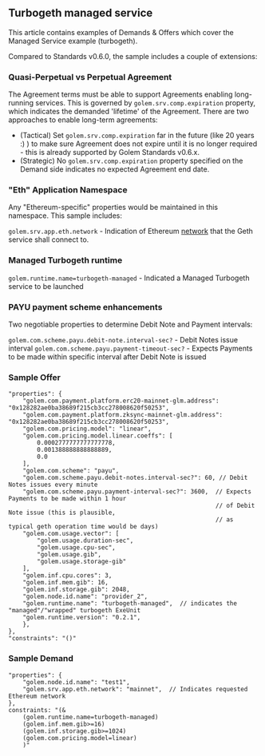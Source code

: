 ## Turbogeth managed service

This article contains examples of Demands & Offers which cover the Managed Service example (turbogeth).

Compared to Standards v0.6.0, the sample includes a couple of extensions:

### Quasi-Perpetual vs Perpetual Agreement

The Agreement terms must be able to support Agreements enabling long-running services. This is governed by `golem.srv.comp.expiration` property, which indicates the demanded 'lifetime' of the Agreement. There are two approaches to enable long-term agreements:

- (Tactical) Set `golem.srv.comp.expiration` far in the future (like 20 years :) ) to make sure Agreement does not expire until it is no longer required - this is already supported by Golem Standards v0.6.x.
- (Strategic) No `golem.srv.comp.expiration` property specified on the Demand side indicates no expected Agreement end date.

### "Eth" Application Namespace

Any "Ethereum-specific" properties would be maintained in this namespace. This sample includes:

`golem.srv.app.eth.network` - Indication of Ethereum [network](https://ethereum.org/en/developers/docs/networks/) that the Geth service shall connect to.

### Managed Turbogeth runtime

`golem.runtime.name=turbogeth-managed` - Indicated a Managed Turbogeth service to be launched

### PAYU payment scheme enhancements

Two negotiable properties to determine Debit Note and Payment intervals:

`golem.com.scheme.payu.debit-note.interval-sec?` - Debit Notes issue interval
`golem.com.scheme.payu.payment-timeout-sec?` - Expects Payments to be made within specific interval after Debit Note is issued

### Sample Offer

```
"properties": {
    "golem.com.payment.platform.erc20-mainnet-glm.address": "0x128282ae0ba38689f215cb3cc278008620f50253",
    "golem.com.payment.platform.zksync-mainnet-glm.address": "0x128282ae0ba38689f215cb3cc278008620f50253",
    "golem.com.pricing.model": "linear",
    "golem.com.pricing.model.linear.coeffs": [
        0.0002777777777777778,
        0.001388888888888889,
        0.0
    ],
    "golem.com.scheme": "payu",
    "golem.com.scheme.payu.debit-notes.interval-sec?": 60, // Debit Notes issues every minute
    "golem.com.scheme.payu.payment-interval-sec?": 3600,  // Expects Payments to be made within 1 hour 
                                                          // of Debit Note issue (this is plausible, 
                                                          // as typical geth operation time would be days)
    "golem.com.usage.vector": [
        "golem.usage.duration-sec",
        "golem.usage.cpu-sec",
        "golem.usage.gib",
        "golem.usage.storage-gib"
    ],
    "golem.inf.cpu.cores": 3,
    "golem.inf.mem.gib": 16,
    "golem.inf.storage.gib": 2048,
    "golem.node.id.name": "provider_2",
    "golem.runtime.name": "turbogeth-managed",  // indicates the "managed"/"wrapped" turbogeth ExeUnit
    "golem.runtime.version": "0.2.1",
    },
},
"constraints": "()"
```

### Sample Demand

```
"properties": {
    "golem.node.id.name": "test1",
    "golem.srv.app.eth.network": "mainnet",  // Indicates requested Ethereum network
},
constraints: "(&
    (golem.runtime.name=turbogeth-managed)
    (golem.inf.mem.gib>=16)
    (golem.inf.storage.gib>=1024)
    (golem.com.pricing.model=linear)
    )"
```
